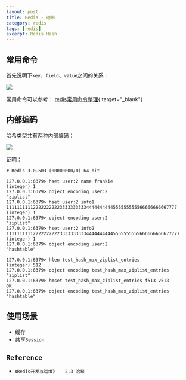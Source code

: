 ```yaml
---
layout: post
title: Redis - 哈希
category: redis
tags: [redis]
excerpt: Redis Hash
---
```

## 常用命令  

首先说明下`key`、`field`、`value`之间的关系：  

![](https://yyc-images.oss-cn-beijing.aliyuncs.com/hash_base_structure.png)

常用命令可以参考： [redis常用命令整理](http://yaoyichen.cn/redis/2019/09/22/redis_useful_commands.html){:target="_blank"}



## 内部编码  

哈希类型共有两种内部编码：  

![](https://yyc-images.oss-cn-beijing.aliyuncs.com/hash_encoding.png)

证明： 

``` shell
# Redis 3.0.503 (00000000/0) 64 bit

127.0.0.1:6379> hset user:2 name frankie
(integer) 1
127.0.0.1:6379> object encoding user:2
"ziplist"
127.0.0.1:6379> hset user:2 info1 1111111111222222222233333333334444444444555555555566666666667777
(integer) 1
127.0.0.1:6379> object encoding user:2
"ziplist"
127.0.0.1:6379> hset user:2 info2 11111111112222222222333333333344444444445555555555666666666677777
(integer) 1
127.0.0.1:6379> object encoding user:2
"hashtable"

127.0.0.1:6379> hlen test_hash_max_ziplist_entries
(integer) 512
127.0.0.1:6379> object encoding test_hash_max_ziplist_entries
"ziplist"
127.0.0.1:6379> hmset test_hash_max_ziplist_entries f513 v513
OK
127.0.0.1:6379> object encoding test_hash_max_ziplist_entries
"hashtable"
```

## 使用场景  

- 缓存  
- 共享`Session`  


## `Reference`  

- `《Redis开发与运维》 - 2.3 哈希`  